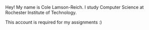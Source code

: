 Hey! My name is Cole Lamson-Reich.
I study Computer Science at Rochester Institute of Technology.

This account is required for my assignments :)
